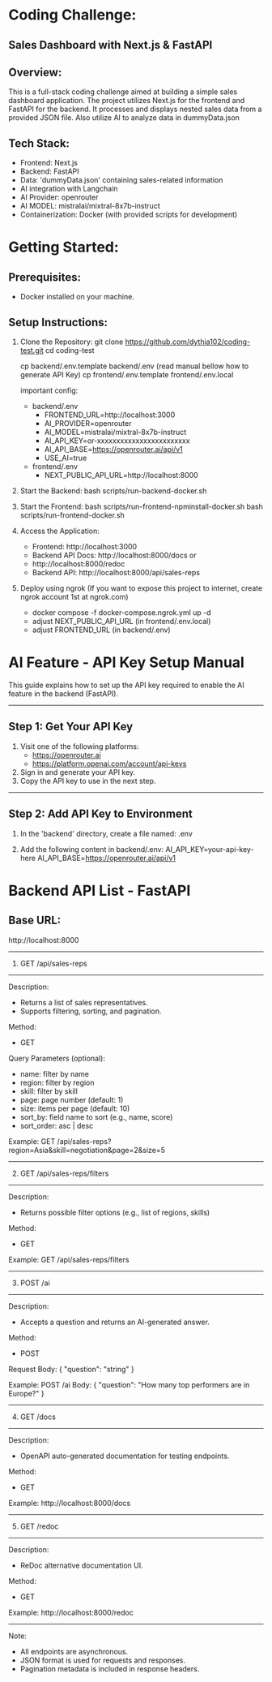# Coding Challenge: 
## Sales Dashboard with Next.js & FastAPI

Overview:
---------
This is a full-stack coding challenge aimed at building a simple sales dashboard application.
The project utilizes Next.js for the frontend and FastAPI for the backend. 
It processes and displays nested sales data from a provided JSON file.
Also utilize AI to analyze data in dummyData.json

Tech Stack:
-----------
- Frontend: Next.js
- Backend: FastAPI
- Data: 'dummyData.json' containing sales-related information
- AI integration with Langchain
- AI Provider: openrouter 
- AI MODEL: mistralai/mixtral-8x7b-instruct
- Containerization: Docker (with provided scripts for development)

# Getting Started:
Prerequisites:
-----------
- Docker installed on your machine.

Setup Instructions:
-----------
1. Clone the Repository:
    git clone https://github.com/dythia102/coding-test.git
    cd coding-test

    cp backend/.env.template backend/.env (read manual bellow how to generate API Key)
    cp frontend/.env.template frontend/.env.local

   important config:
   - backend/.env
      - FRONTEND_URL=http://localhost:3000
      - AI_PROVIDER=openrouter
      - AI_MODEL=mistralai/mixtral-8x7b-instruct
      - AI_API_KEY=or-xxxxxxxxxxxxxxxxxxxxxxxx
      - AI_API_BASE=https://openrouter.ai/api/v1
      - USE_AI=true
   - frontend/.env
      - NEXT_PUBLIC_API_URL=http://localhost:8000

2. Start the Backend:
    bash scripts/run-backend-docker.sh 

3. Start the Frontend:
    bash scripts/run-frontend-npminstall-docker.sh 
    bash scripts/run-frontend-docker.sh

4. Access the Application:
   - Frontend: http://localhost:3000
   - Backend API Docs: http://localhost:8000/docs or
   - http://localhost:8000/redoc
   - Backend API: http://localhost:8000/api/sales-reps

5. Deploy using ngrok (If you want to expose this project to internet, create ngrok account 1st at ngrok.com)
   - docker compose -f docker-compose.ngrok.yml up -d
   - adjust NEXT_PUBLIC_API_URL (in frontend/.env.local)
   - adjust FRONTEND_URL (in backend/.env)

# AI Feature - API Key Setup Manual 
This guide explains how to set up the API key required
to enable the AI feature in the backend (FastAPI).

--------------------------------------------------
Step 1: Get Your API Key
--------------------------------------------------
1. Visit one of the following platforms:
   - https://openrouter.ai
   - https://platform.openai.com/account/api-keys
2. Sign in and generate your API key.
3. Copy the API key to use in the next step.

--------------------------------------------------
Step 2: Add API Key to Environment
--------------------------------------------------
1. In the 'backend' directory, create a file named:
   .env

2. Add the following content in backend/.env:
   AI_API_KEY=your-api-key-here
   AI_API_BASE=https://openrouter.ai/api/v1


# Backend API List - FastAPI 

Base URL:
---------
http://localhost:8000

--------------------------------------------------
1. GET /api/sales-reps
--------------------------------------------------
Description:
- Returns a list of sales representatives.
- Supports filtering, sorting, and pagination.

Method:
- GET

Query Parameters (optional):
- name: filter by name
- region: filter by region
- skill: filter by skill
- page: page number (default: 1)
- size: items per page (default: 10)
- sort_by: field name to sort (e.g., name, score)
- sort_order: asc | desc

Example:
GET /api/sales-reps?region=Asia&skill=negotiation&page=2&size=5

--------------------------------------------------
2. GET /api/sales-reps/filters
--------------------------------------------------
Description:
- Returns possible filter options (e.g., list of regions, skills)

Method:
- GET

Example:
GET /api/sales-reps/filters

--------------------------------------------------
3. POST /ai
--------------------------------------------------
Description:
- Accepts a question and returns an AI-generated answer.

Method:
- POST

Request Body:
{
  "question": "string"
}

Example:
POST /ai
Body:
{
  "question": "How many top performers are in Europe?"
}

--------------------------------------------------
4. GET /docs
--------------------------------------------------
Description:
- OpenAPI auto-generated documentation for testing endpoints.

Method:
- GET

Example:
http://localhost:8000/docs

--------------------------------------------------
5. GET /redoc
--------------------------------------------------
Description:
- ReDoc alternative documentation UI.

Method:
- GET

Example:
http://localhost:8000/redoc

--------------------------------------------------
Note:
- All endpoints are asynchronous.
- JSON format is used for requests and responses.
- Pagination metadata is included in response headers.
